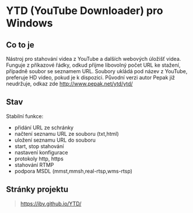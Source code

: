 # YTD (YouTube Downloader) pro Windows


## Co to je

Nástroj pro stahování videa z YouTube a dalších webových úložišť videa. Funguje 
z příkazové řádky, odkud přijme libovolný počet URL ke stažení, případně
soubor se seznamem URL. Soubory ukládá pod název z YouTube, preferuje
HD video, pokud je k dispozici.
Původní verzi autor Pepak již neudržuje, odkaz zde http://www.pepak.net/ytd/ytd/



## Stav

Stabilní funkce: 
- přidání URL ze schránky
- načtení seznamu URL ze souboru (txt,html)
- uložení seznamu URL do souboru
- start, stop stahování
- nastavení konfigurace
- protokoly http, https
- stahování RTMP
- podpora MSDL (mmst,mmsh,real-rtsp,wms-rtsp)


## Stránky projektu

> https://ibv.github.io/YTD/

